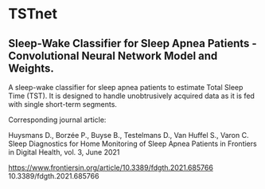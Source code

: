 # TSTnet
## Sleep-Wake Classifier for Sleep Apnea Patients - Convolutional Neural Network Model and Weights.

A sleep-wake classifier for sleep apnea patients to estimate Total Sleep Time (TST).
It is designed to handle unobtrusively acquired data as it is fed with single short-term segments.

Corresponding journal article:

Huysmans D., Borzée P., Buyse B., Testelmans D., Van Huffel S., Varon C.
Sleep Diagnostics for Home Monitoring of Sleep Apnea Patients in Frontiers in Digital Health,
vol. 3, June 2021
	
https://www.frontiersin.org/article/10.3389/fdgth.2021.685766     
10.3389/fdgth.2021.685766 
